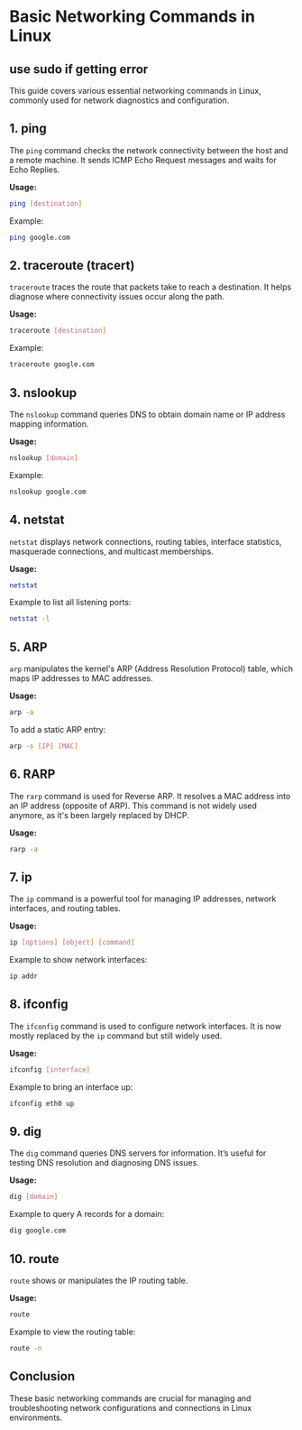 
# Basic Networking Commands in Linux

## use sudo if getting error

This guide covers various essential networking commands in Linux, commonly used for network diagnostics and configuration.

## 1. **ping**
The `ping` command checks the network connectivity between the host and a remote machine. It sends ICMP Echo Request messages and waits for Echo Replies.

**Usage:**
```bash
ping [destination]
```

Example:
```bash
ping google.com
```

## 2. **traceroute (tracert)**
`traceroute` traces the route that packets take to reach a destination. It helps diagnose where connectivity issues occur along the path.

**Usage:**
```bash
traceroute [destination]
```

Example:
```bash
traceroute google.com
```

## 3. **nslookup**
The `nslookup` command queries DNS to obtain domain name or IP address mapping information.

**Usage:**
```bash
nslookup [domain]
```

Example:
```bash
nslookup google.com
```

## 4. **netstat**
`netstat` displays network connections, routing tables, interface statistics, masquerade connections, and multicast memberships.

**Usage:**
```bash
netstat
```

Example to list all listening ports:
```bash
netstat -l
```

## 5. **ARP**
`arp` manipulates the kernel's ARP (Address Resolution Protocol) table, which maps IP addresses to MAC addresses.

**Usage:**
```bash
arp -a
```

To add a static ARP entry:
```bash
arp -s [IP] [MAC]
```

## 6. **RARP**
The `rarp` command is used for Reverse ARP. It resolves a MAC address into an IP address (opposite of ARP). This command is not widely used anymore, as it's been largely replaced by DHCP.

**Usage:**
```bash
rarp -a
```

## 7. **ip**
The `ip` command is a powerful tool for managing IP addresses, network interfaces, and routing tables.

**Usage:**
```bash
ip [options] [object] [command]
```

Example to show network interfaces:
```bash
ip addr
```

## 8. **ifconfig**
The `ifconfig` command is used to configure network interfaces. It is now mostly replaced by the `ip` command but still widely used.

**Usage:**
```bash
ifconfig [interface]
```

Example to bring an interface up:
```bash
ifconfig eth0 up
```

## 9. **dig**
The `dig` command queries DNS servers for information. It’s useful for testing DNS resolution and diagnosing DNS issues.

**Usage:**
```bash
dig [domain]
```

Example to query A records for a domain:
```bash
dig google.com
```

## 10. **route**
`route` shows or manipulates the IP routing table.

**Usage:**
```bash
route
```

Example to view the routing table:
```bash
route -n
```

## Conclusion
These basic networking commands are crucial for managing and troubleshooting network configurations and connections in Linux environments.
